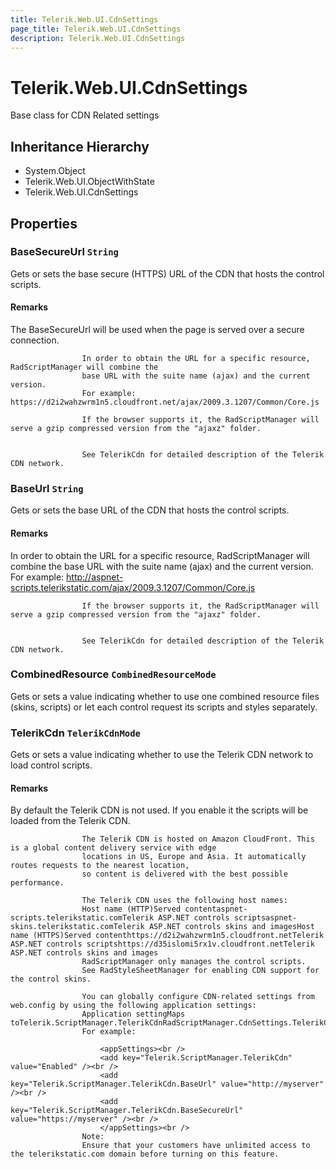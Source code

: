 ```yaml
---
title: Telerik.Web.UI.CdnSettings
page_title: Telerik.Web.UI.CdnSettings
description: Telerik.Web.UI.CdnSettings
---
```


# Telerik.Web.UI.CdnSettings

Base class for CDN Related settings

## Inheritance Hierarchy

* System.Object
* Telerik.Web.UI.ObjectWithState
* Telerik.Web.UI.CdnSettings

## Properties

###  BaseSecureUrl `String`

Gets or sets the base secure (HTTPS) URL of the CDN that hosts the control scripts.

#### Remarks
The BaseSecureUrl will be used when the page is served over a secure connection.
                    
                    In order to obtain the URL for a specific resource, RadScriptManager will combine the
                    base URL with the suite name (ajax) and the current version.
                    For example: https://d2i2wahzwrm1n5.cloudfront.net/ajax/2009.3.1207/Common/Core.js
                    
                    If the browser supports it, the RadScriptManager will serve a gzip compressed version from the "ajaxz" folder.
                    
            
                    See TelerikCdn for detailed description of the Telerik CDN network.

###  BaseUrl `String`

Gets or sets the base URL of the CDN that hosts the control scripts.

#### Remarks
In order to obtain the URL for a specific resource, RadScriptManager will combine the
                    base URL with the suite name (ajax) and the current version.
                    For example: http://aspnet-scripts.telerikstatic.com/ajax/2009.3.1207/Common/Core.js
                    
                    If the browser supports it, the RadScriptManager will serve a gzip compressed version from the "ajaxz" folder.
                    
            
                    See TelerikCdn for detailed description of the Telerik CDN network.

###  CombinedResource `CombinedResourceMode`

Gets or sets a value indicating whether to use one combined resource files (skins, scripts) or let each control request its scripts and styles separately.

###  TelerikCdn `TelerikCdnMode`

Gets or sets a value indicating whether to use the Telerik CDN network to load control scripts.

#### Remarks
By default the Telerik CDN is not used. If you enable it the scripts will be loaded from the Telerik CDN.
                    
                    The Telerik CDN is hosted on Amazon CloudFront. This is a global content delivery service with edge
                    locations in US, Europe and Asia. It automatically routes requests to the nearest location,
                    so content is delivered with the best possible performance.
                    
                    The Telerik CDN uses the following host names:
                    Host name (HTTP)Served contentaspnet-scripts.telerikstatic.comTelerik ASP.NET controls scriptsaspnet-skins.telerikstatic.comTelerik ASP.NET controls skins and imagesHost name (HTTPS)Served contenthttps://d2i2wahzwrm1n5.cloudfront.netTelerik ASP.NET controls scriptshttps://d35islomi5rx1v.cloudfront.netTelerik ASP.NET controls skins and images
                    RadScriptManager only manages the control scripts.
                    See RadStyleSheetManager for enabling CDN support for the control skins.
                    
                    You can globally configure CDN-related settings from web.config by using the following application settings:
                    Application settingMaps toTelerik.ScriptManager.TelerikCdnRadScriptManager.CdnSettings.TelerikCdnTelerik.ScriptManager.TelerikCdn.BaseUrlRadScriptManager.CdnSettings.BaseUrlTelerik.ScriptManager.TelerikCdn.BaseSecureUrlRadScriptManager.CdnSettings.BaseSecureUrl
                    For example:
                    
                        <appSettings><br />
                        <add key="Telerik.ScriptManager.TelerikCdn" value="Enabled" /><br />
                        <add key="Telerik.ScriptManager.TelerikCdn.BaseUrl" value="http://myserver" /><br />
                        <add key="Telerik.ScriptManager.TelerikCdn.BaseSecureUrl" value="https://myserver" /><br />
                        </appSettings><br />
                    Note:
                    Ensure that your customers have unlimited access to the telerikstatic.com domain before turning on this feature.

